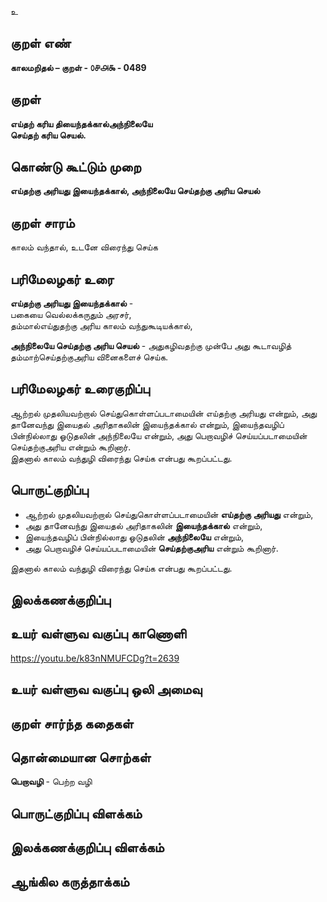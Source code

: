 உ

## குறள் எண் 

**காலமறிதல்  – குறள் - ௦௪௮௯ - 0489**  

## குறள் 

**எய்தற் கரிய தியைந்தக்கால்அந்நிலையே  
செய்தற் கரிய செயல்.**

## கொண்டு கூட்டும் முறை

**எய்தற்கு அரியது இயைந்தக்கால், அந்நிலையே செய்தற்கு அரிய செயல்**  

## குறள் சாரம் 

காலம் வந்தால், உடனே விரைந்து செய்க  

## பரிமேலழகர் உரை

**எய்தற்கு அரியது இயைந்தக்கால்** -  
பகையை வெல்லக்கருதும் அரசர்,    
தம்மால்எய்துதற்கு அரிய காலம் வந்துகூடியக்கால், 

**அந்நிலையே செய்தற்கு அரிய செயல்** - அதுகழிவதற்கு முன்பே அது கூடாவழித் தம்மாற்செய்தற்குஅரிய வினைகளைச் செய்க.

## பரிமேலழகர் உரைகுறிப்பு   

ஆற்றல் முதலியவற்றால் செய்துகொள்ளப்படாமையின் எய்தற்கு அரியது என்றும், அது தானேவந்து இயைதல் அரிதாகலின் இயைந்தக்கால் என்றும், இயைந்தவழிப் பின்நில்லாது ஓடுதலின் அந்நிலையே என்றும், அது பெறாவழிச் செய்யப்படாமையின் செய்தற்குஅரிய என்றும் கூறினார்.  
இதனால் காலம் வந்துழி விரைந்து செய்க என்பது கூறப்பட்டது.   

## பொருட்குறிப்பு 

* ஆற்றல் முதலியவற்றால் செய்துகொள்ளப்படாமையின் **எய்தற்கு அரியது** என்றும்,  
* அது தானேவந்து இயைதல் அரிதாகலின் **இயைந்தக்கால்** என்றும்,  
* இயைந்தவழிப் பின்நில்லாது ஓடுதலின் **அந்நிலையே** என்றும்,  
* அது பெறாவழிச் செய்யப்படாமையின் **செய்தற்குஅரிய** என்றும் கூறினார்.  

இதனால் காலம் வந்துழி விரைந்து செய்க என்பது கூறப்பட்டது.   

## இலக்கணக்குறிப்பு  


## உயர் வள்ளுவ வகுப்பு காணொளி

https://youtu.be/k83nNMUFCDg?t=2639

## உயர் வள்ளுவ வகுப்பு ஒலி அமைவு 

 
## குறள் சார்ந்த கதைகள் 


## தொன்மையான சொற்கள்

**பெறாவழி** - பெற்ற வழி   

## பொருட்குறிப்பு விளக்கம்


## இலக்கணக்குறிப்பு விளக்கம்


## ஆங்கில கருத்தாக்கம் 


